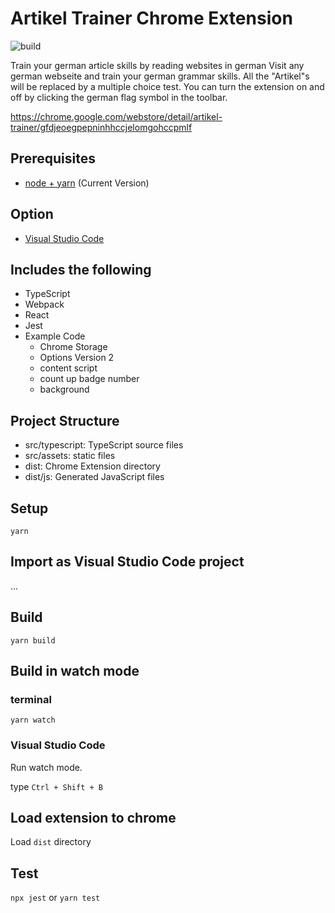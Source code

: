 # Artikel Trainer Chrome Extension

![build](https://github.com/jdachtera/artikel-trainer/workflows/build/badge.svg)

Train your german article skills by reading websites in german
Visit any german webseite and train your german grammar skills. All the "Artikel"s will be replaced by a multiple choice test. You can turn the extension on and off by clicking the german flag symbol in the toolbar.

https://chrome.google.com/webstore/detail/artikel-trainer/gfdjeoegpepninhhccjelomgohccpmlf

## Prerequisites

- [node + yarn](https://nodejs.org/) (Current Version)

## Option

- [Visual Studio Code](https://code.visualstudio.com/)

## Includes the following

- TypeScript
- Webpack
- React
- Jest
- Example Code
  - Chrome Storage
  - Options Version 2
  - content script
  - count up badge number
  - background

## Project Structure

- src/typescript: TypeScript source files
- src/assets: static files
- dist: Chrome Extension directory
- dist/js: Generated JavaScript files

## Setup

```
yarn
```

## Import as Visual Studio Code project

...

## Build

```
yarn build
```

## Build in watch mode

### terminal

```
yarn watch
```

### Visual Studio Code

Run watch mode.

type `Ctrl + Shift + B`

## Load extension to chrome

Load `dist` directory

## Test

`npx jest` or `yarn test`
